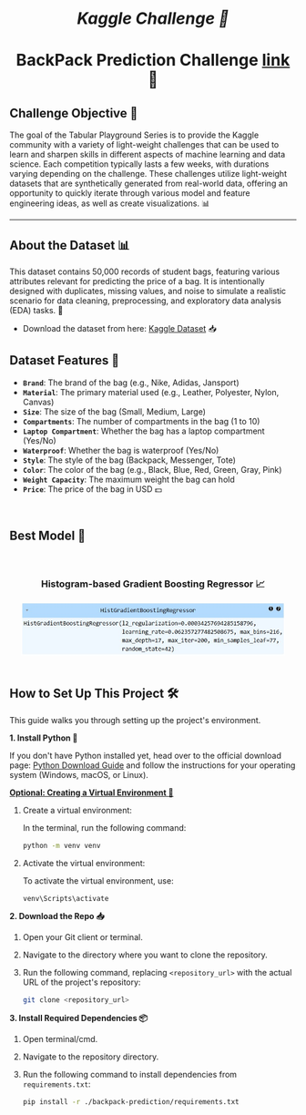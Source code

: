 # <center><i>Kaggle Challenge 🎉</i></center>

# <center>BackPack Prediction Challenge [link](https://www.kaggle.com/competitions/playground-series-s5e2) 🎒</center>

## Challenge Objective 🎯

The goal of the Tabular Playground Series is to provide the Kaggle community with a variety of light-weight challenges that can be used to learn and sharpen skills in different aspects of machine learning and data science. Each competition typically lasts a few weeks, with durations varying depending on the challenge. These challenges utilize light-weight datasets that are synthetically generated from real-world data, offering an opportunity to quickly iterate through various model and feature engineering ideas, as well as create visualizations. 📊

---

## About the Dataset 📊

This dataset contains 50,000 records of student bags, featuring various attributes relevant for predicting the price of a bag. It is intentionally designed with duplicates, missing values, and noise to simulate a realistic scenario for data cleaning, preprocessing, and exploratory data analysis (EDA) tasks. 🧹

- Download the dataset from here: [Kaggle Dataset](https://www.kaggle.com/datasets/souradippal/student-bag-price-prediction-dataset) 📥

## Dataset Features 📝

- **`Brand`**: The brand of the bag (e.g., Nike, Adidas, Jansport)
- **`Material`**: The primary material used (e.g., Leather, Polyester, Nylon, Canvas)
- **`Size`**: The size of the bag (Small, Medium, Large)
- **`Compartments`**: The number of compartments in the bag (1 to 10)
- **`Laptop Compartment`**: Whether the bag has a laptop compartment (Yes/No)
- **`Waterproof`**: Whether the bag is waterproof (Yes/No)
- **`Style`**: The style of the bag (Backpack, Messenger, Tote)
- **`Color`**: The color of the bag (e.g., Black, Blue, Red, Green, Gray, Pink)
- **`Weight Capacity`**: The maximum weight the bag can hold
- **`Price`**: The price of the bag in USD 💵

<br>

## Best Model 🤖

<div style="text-align:center;">
    <div style="display:inline-block; margin: 20px;">
        <h3>Histogram-based Gradient Boosting Regressor 📈</h3>
        <img src="./static/model.jpg" alt="Histogram-based Gradient Boosting Regressor">
    </div>
</div>

## How to Set Up This Project 🛠️

This guide walks you through setting up the project's environment.

**1. Install Python 🐍**

If you don't have Python installed yet, head over to the official download page: [Python Download Guide](https://wiki.python.org/moin/BeginnersGuide/Download) and follow the instructions for your operating system (Windows, macOS, or Linux).

**<u>Optional: Creating a Virtual Environment 🌱</u>**

1. Create a virtual environment:

   In the terminal, run the following command:

   ```bash
   python -m venv venv
   ```

2. Activate the virtual environment:

   To activate the virtual environment, use:

   ```bash
   venv\Scripts\activate
   ```

**2. Download the Repo 📥**

1. Open your Git client or terminal.
2. Navigate to the directory where you want to clone the repository.
3. Run the following command, replacing `<repository_url>` with the actual URL of the project's repository:

   ```bash
   git clone <repository_url>
   ```

**3. Install Required Dependencies 📦**

1. Open terminal/cmd.
2. Navigate to the repository directory.
3. Run the following command to install dependencies from `requirements.txt`:

   ```bash
   pip install -r ./backpack-prediction/requirements.txt
   ```
